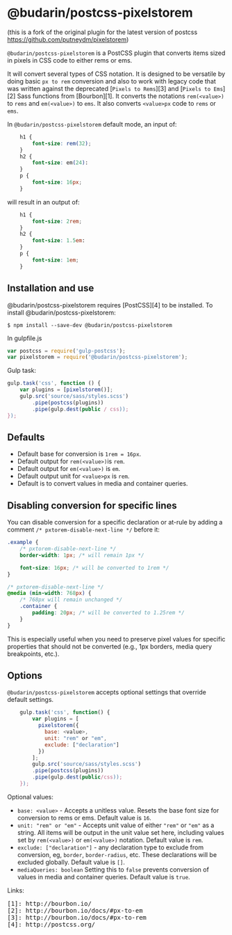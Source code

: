 # @budarin/postcss-pixelstorem

(this is a fork of the original plugin for the latest version of postcss https://github.com/putneydm/pixelstorem)

`@budarin/postcss-pixelstorem` is a PostCSS plugin that converts items sized in pixels in CSS code to either rems or ems.

It will convert several types of CSS notation. It is designed to be versatile by doing basic `px to rem` conversion and also to work with legacy code that was written against the deprecated [`Pixels to Rems`][3] and [`Pixels to Ems`][2] Sass functions from [Bourbon][1]. It converts the notations `rem(<value>)` to `rems` and `em(<value>)` to `ems`. It also converts `<value>px` code to `rems` or `ems`.

In `@budarin/postcss-pixelstorem` default mode, an input of:

```css
    h1 {
        font-size: rem(32);
    }
    h2 {
        font-size: em(24):
    }
    p {
        font-size: 16px;
    }
```

will result in an output of:

```css
    h1 {
        font-size: 2rem;
    }
    h2 {
        font-size: 1.5em:
    }
    p {
        font-size: 1em;
    }
```

## Installation and use

@budarin/postcss-pixelstorem requires [PostCSS][4] to be installed. To install @budarin/postcss-pixelstorem:

`$ npm install --save-dev @budarin/postcss-pixelstorem`

In gulpfile.js

```js
var postcss = require('gulp-postcss');
var pixelstorem = require('@budarin/postcss-pixelstorem');
```

Gulp task:

```js
gulp.task('css', function () {
    var plugins = [pixelstorem()];
    gulp.src('source/sass/styles.scss')
        .pipe(postcss(plugins))
        .pipe(gulp.dest(public / css));
});
```

## Defaults

- Default base for conversion is `1rem = 16px`.
- Default output for `rem(<value>)`is `rem`.
- Default output for `em(<value>)` is `em`.
- Default output unit for `<value>px` is `rem`.
- Default is to convert values in media and container queries.

## Disabling conversion for specific lines

You can disable conversion for a specific declaration or at-rule by adding a comment `/* pxtorem-disable-next-line */` before it:

```css
.example {
    /* pxtorem-disable-next-line */
    border-width: 1px; /* will remain 1px */

    font-size: 16px; /* will be converted to 1rem */
}

/* pxtorem-disable-next-line */
@media (min-width: 768px) {
    /* 768px will remain unchanged */
    .container {
        padding: 20px; /* will be converted to 1.25rem */
    }
}
```

This is especially useful when you need to preserve pixel values for specific properties that should not be converted (e.g., 1px borders, media query breakpoints, etc.).

## Options

`@budarin/postcss-pixelstorem` accepts optional settings that override default settings.

```js
    gulp.task('css', function() {
        var plugins = [
          pixelstorem({
            base: <value>,
            unit: "rem" or "em",
            exclude: ["declaration"]
          })
        ];
        gulp.src('source/sass/styles.scss')
        .pipe(postcss(plugins))
        .pipe(gulp.dest(public/css));
    });
```

Optional values:

- `base: <value>` - Accepts a unitless value. Resets the base font size for conversion to rems or ems. Default value is `16`.
- `unit: "rem" or "em"` - Accepts unit value of either `"rem"` or `"em"` as a string. All items will be output in the unit value set here, including values set by `rem(<value>)` or `em(<value>)` notation. Default value is `rem`.
- `exclude: ["declaration"]` - any declaration type to exclude from conversion, eg, `border`, `border-radius`, etc. These declarations will be excluded globally. Default value is `[]`.
- `mediaQueries: boolean` Setting this to `false` prevents conversion of values in media and container queries. Default value is `true`.

Links:

<pre>
[1]: http://bourbon.io/
[2]: http://bourbon.io/docs/#px-to-em
[3]: http://bourbon.io/docs/#px-to-rem
[4]: http://postcss.org/
</pre>
